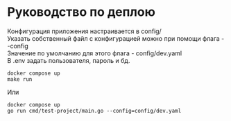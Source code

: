 # Руководство по деплою

Конфигурация приложения настраивается в config/  
Указать собственный файл с конфигурацией можно при помощи флага --config  
Значение по умолчанию для этого флага - config/dev.yaml  
В .env задать пользователя, пароль и бд.  

```
docker compose up
make run
```

Или

```
docker compose up
go run cmd/test-project/main.go --config=config/dev.yaml
```
